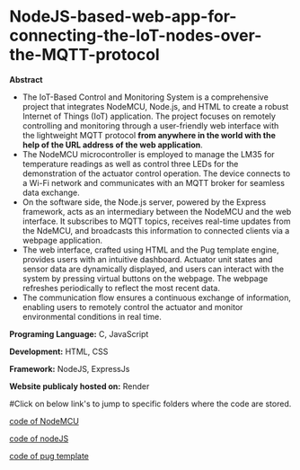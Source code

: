 # NodeJS-based-web-app-for-connecting-the-IoT-nodes-over-the-MQTT-protocol

**Abstract**

* The IoT-Based Control and Monitoring System is a comprehensive project that integrates NodeMCU, Node.js, and HTML to create a robust Internet of Things (IoT) application. The project focuses on remotely controlling and monitoring through a user-friendly web interface with the lightweight MQTT protocol **from anywhere in the world with the help of the URL address of the web application**.
* The NodeMCU microcontroller is employed to manage the LM35 for temperature readings as well as control three LEDs for the demonstration of the actuator control operation. The device connects to a Wi-Fi network and communicates with an MQTT broker for seamless data exchange.
* On the software side, the Node.js server, powered by the Express framework, acts as an intermediary between the NodeMCU and the web interface. It subscribes to MQTT topics, receives real-time updates from the NdeMCU, and broadcasts this information to connected clients via a webpage application.
* The web interface, crafted using HTML and the Pug template engine, provides users with an intuitive dashboard. Actuator unit states and sensor data are dynamically displayed, and users can interact with the system by pressing virtual buttons on the webpage. The webpage refreshes periodically to reflect the most recent data.
* The communication flow ensures a continuous exchange of information, enabling users to remotely control the actuator and monitor environmental conditions in real time.

**Programing Language:** C, JavaScript

**Development:** HTML, CSS

**Framework:** NodeJS, ExpressJs

**Website publicaly hosted on:** Render 


#Click on below link's to jump to specific folders where the code are stored.

[code of NodeMCU](Esp8266_mqtt_hivemq.ino)

[code of nodeJS](repo.js)

[code of pug template](demo.pug)











